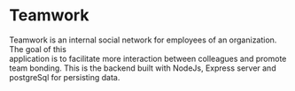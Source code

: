 # Teamwork
Teamwork is an internal social network for employees of an organization. The goal of this                              
application is to facilitate more interaction between colleagues and promote team bonding.
This is the backend built with NodeJs, Express server and postgreSql for persisting data.
